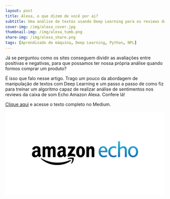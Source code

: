 ```yaml
---
layout: post
title: Alexa, o que dizem de você por ai?
subtitle: Uma análise de textos usando Deep Learning para os reviews da Amazon Alexa
cover-img: /img/alexa_cover.jpg
thumbnail-img: /img/alexa_tumb.png
share-img: /img/alexa_share.png
tags: [Aprendizado de máquina, Deep Learning, Python, NPL]
---
```


Já se perguntou como os sites conseguem dividir as avaliações entre positivas e negativas, para que possamos ter nossa própria análise quando formos comprar um produto?

É isso que falo nesse artigo. Trago um pouco da abordagem de manipulação de textos com Deep Learning e um passo a passo de como fiz para treinar um algoritmo 
capaz de realizar análise de sentimentos nos reviews da caixa de som Echo Amazon Alexa. Confere lá!

[Clique aqui](https://matheusduzzi.medium.com/alexa-o-que-dizem-de-voc%C3%AA-por-ai-486e5ca604e3) e acesse o texto completo no Medium.

<img src="/img/alexa_share.png" alt="alexa" align="center"/>


